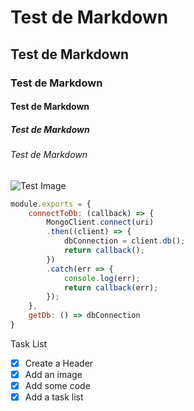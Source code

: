 # Test de Markdown 
## Test de Markdown
### Test de Markdown
#### Test de Markdown
##### Test de Markdown
###### Test de Markdown
![Test Image](https://octodex.github.com/images/yaktocat.png)
``` Javascript
module.exports = {
    connectToDb: (callback) => {
        MongoClient.connect(uri)
        .then((client) => {
            dbConnection = client.db();
            return callback();
        })
        .catch(err => {
            console.log(err);
            return callback(err);
        });
    },
    getDb: () => dbConnection
}
```
Task List
- [X] Create a Header
- [X] Add an image
- [X] Add some code
- [X] Add a task list
